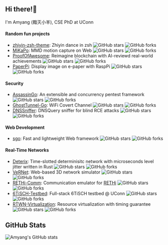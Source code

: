 ## Hi there!👋

I'm Amyang (黯灭小羊), CSE PhD at UConn

#### Random fun projects

- [zhiyin-zsh-theme](https://github.com/AmyangXYZ/zhiyin-zsh-theme): Zhiyin dance in zsh ![GitHub stars](https://img.shields.io/github/stars/AmyangXYZ/zhiyin-zsh-theme?style=social) ![GitHub forks](https://img.shields.io/github/forks/AmyangXYZ/zhiyin-zsh-theme?style=social)
- [MiKaPo](https://github.com/AmyangXYZ/MiKaPo): MMD motion capture on Web ![GitHub stars](https://img.shields.io/github/stars/AmyangXYZ/MiKaPo?style=social) ![GitHub forks](https://img.shields.io/github/forks/AmyangXYZ/MiKaPo?style=social)
- [ProofOfAwesome](https://proof-of-awesome.app): Reimagine blockchain with AI-reviewd real-world achievements ![GitHub stars](https://img.shields.io/github/stars/AmyangXYZ/ProofOfAwesome-Web?style=social) ![GitHub forks](https://img.shields.io/github/forks/AmyangXYZ/ProofOfAwesome-Web?style=social)
- [PaperPi](https://github.com/AmyangXYZ/PaperPi):  Display image on e-paper with RaspPi ![GitHub stars](https://img.shields.io/github/stars/AmyangXYZ/PaperPi?style=social) ![GitHub forks](https://img.shields.io/github/forks/AmyangXYZ/PaperPi?style=social)

#### Security

- [AssassinGo](https://github.com/AmyangXYZ/AssassinGo): An extensible and concurrency pentest framework ![GitHub stars](https://img.shields.io/github/stars/AmyangXYZ/AssassinGo?style=social) ![GitHub forks](https://img.shields.io/github/forks/AmyangXYZ/AssassinGo?style=social)
- [GhostTunnel-Go](https://github.com/AmyangXYZ/GhostTunnel-Go): WiFi Covert Channel ![GitHub stars](https://img.shields.io/github/stars/AmyangXYZ/GhostTunnel-Go?style=social) ![GitHub forks](https://img.shields.io/github/forks/AmyangXYZ/GhostTunnel-Go?style=social)
- [DNSSniffer](https://github.com/AmyangXYZ/DNSSniffer): DNSQuery sniffer for blind RCE attacks ![GitHub stars](https://img.shields.io/github/stars/AmyangXYZ/DNSSniffer?style=social) ![GitHub forks](https://img.shields.io/github/forks/AmyangXYZ/DNSSniffer?style=social)

#### Web Development

- [sgo](https://github.com/AmyangXYZ/sgo): Fast and lightweight Web framework ![GitHub stars](https://img.shields.io/github/stars/AmyangXYZ/sgo?style=social) ![GitHub forks](https://img.shields.io/github/forks/AmyangXYZ/sgo?style=social)

#### Real-Time Networks

- [Deterix](https://github.com/AmyangXYZ/deterix): Time-slotted determinisitc network with microseconds level jitter written in Rust ![GitHub stars](https://img.shields.io/github/stars/AmyangXYZ/deterix?style=social) ![GitHub forks](https://img.shields.io/github/forks/AmyangXYZ/deterix?style=social)
- [VeRNet](https://github.com/AmyangXYZ/VeRNet): Web-based 3D network simulator ![GitHub stars](https://img.shields.io/github/stars/AmyangXYZ/VeRNet?style=social) ![GitHub forks](https://img.shields.io/github/forks/AmyangXYZ/VeRNet?style=social)
- [RETHi-Comm](https://github.com/AmyangXYZ/RETHi-Comm): Communication emulator for [RETHi](https://www.purdue.edu/rethi/) ![GitHub stars](https://img.shields.io/github/stars/AmyangXYZ/RETHi-Comm?style=social) ![GitHub forks](https://img.shields.io/github/forks/AmyangXYZ/RETHi-Comm?style=social)
- [6TiSCH-Testbed](https://github.com/uconn-cps-lab/6TiSCH-Testbed): Full-stack 6TiSCH testbed @ UConn ![GitHub stars](https://img.shields.io/github/stars/uconn-cps-lab/6TiSCH-Testbed?style=social) ![GitHub forks](https://img.shields.io/github/forks/uconn-cps-lab/6TiSCH-Testbed?style=social)
- [RTWN-Virtualization](https://github.com/AmyangXYZ/RTWN-Virtualization): Resource virtualization with timing guarantee ![GitHub stars](https://img.shields.io/github/stars/AmyangXYZ/RTWN-Virtualization?style=social) ![GitHub forks](https://img.shields.io/github/forks/AmyangXYZ/RTWN-Virtualization?style=social)

## GitHub Stats

![Amyang's GitHub stats](https://github-readme-stats.vercel.app/api?username=AmyangXYZ&show_icons=true&theme=radical)
